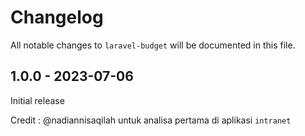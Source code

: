 # Changelog

All notable changes to `laravel-budget` will be documented in this file.

## 1.0.0 - 2023-07-06

Initial release

Credit : @nadiannisaqilah untuk analisa pertama di aplikasi `intranet`
